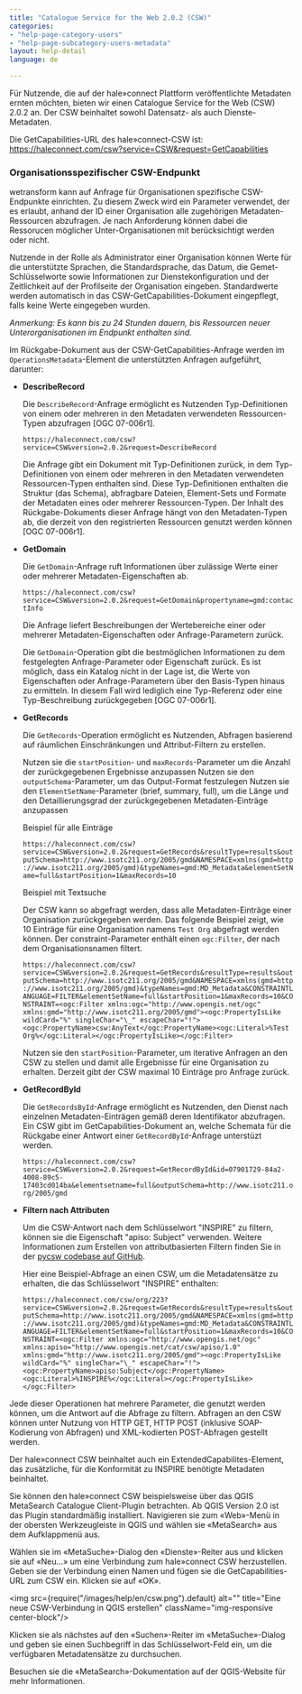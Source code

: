 ```yaml
---
title: "Catalogue Service for the Web 2.0.2 (CSW)"
categories:
- "help-page-category-users"
- "help-page-subcategory-users-metadata"
layout: help-detail
language: de

---
```


Für Nutzende, die auf der hale»connect Plattform veröffentlichte Metadaten ernten möchten, bieten wir einen Catalogue Service for the Web (CSW) 2.0.2 an. Der CSW beinhaltet sowohl Datensatz- als auch Dienste-Metadaten.

Die GetCapabilities-URL des hale»connect-CSW ist: https://haleconnect.com/csw?service=CSW&request=GetCapabilities

### **Organisationsspezifischer CSW-Endpunkt**
wetransform kann auf Anfrage für Organisationen spezifische CSW-Endpunkte einrichten. Zu diesem Zweck wird ein Parameter verwendet, der es erlaubt, anhand der ID einer Organisation alle zugehörigen Metadaten-Ressourcen abzufragen. Je nach Anforderung können dabei die Ressorucen möglicher Unter-Organisationen mit berücksichtigt werden oder nicht.

Nutzende in der Rolle als Administrator einer Organisation können Werte für die unterstützte Sprachen, die Standardsprache, das Datum, die Gemet-Schlüsselworte sowie Informationen zur Dienstekonfiguration und der Zeitlichkeit auf der Profilseite der Organisation eingeben. Standardwerte werden automatisch in das CSW-GetCapabilities-Dokument eingepflegt, falls keine Werte eingegeben wurden.

*Anmerkung: Es kann bis zu 24 Stunden dauern, bis Ressourcen neuer Unterorganisationen im Endpunkt enthalten sind.*

Im Rückgabe-Dokument aus der CSW-GetCapabilities-Anfrage werden im ``OperationsMetadata``-Element die unterstützten Anfragen aufgeführt, darunter:

* **DescribeRecord**

  Die ``DescribeRecord``-Anfrage ermöglicht es Nutzenden Typ-Definitionen von einem oder mehreren in den Metadaten verwendeten Ressourcen-Typen abzufragen [OGC 07-006r1].

    ``https://haleconnect.com/csw?service=CSW&version=2.0.2&request=DescribeRecord``

  Die Anfrage gibt ein Dokument mit Typ-Definitionen zurück, in dem Typ-Definitionen von einem oder mehreren in den Metadaten verwendeten Ressourcen-Typen enthalten sind. Diese Typ-Definitionen enthalten die Struktur (das Schema), abfragbare Dateien, Element-Sets und Formate der Metadaten eines oder mehrerer Ressourcen-Typen. Der Inhalt des Rückgabe-Dokuments dieser Anfrage hängt von den Metadaten-Typen ab, die derzeit von den registrierten Ressourcen genutzt werden können [OGC 07-006r1].

* **GetDomain**

  Die ``GetDomain``-Anfrage ruft Informationen über zulässige Werte einer oder mehrerer Metadaten-Eigenschaften ab.

    ``https://haleconnect.com/csw?service=CSW&version=2.0.2&request=GetDomain&propertyname=gmd:contactInfo``

  Die Anfrage liefert Beschreibungen der Wertebereiche einer oder mehrerer Metadaten-Eigenschaften oder Anfrage-Parametern zurück.

  Die ``GetDomain``-Operation gibt die bestmöglichen Informationen zu dem festgelegten Anfrage-Parameter oder Eigenschaft zurück. Es ist möglich, dass ein Katalog nicht in der Lage ist, die Werte von Eigenschaften oder Anfrage-Parametern über den Basis-Typen hinaus zu ermitteln. In diesem Fall wird lediglich eine Typ-Referenz oder eine Typ-Beschreibung zurückgegeben [OGC 07-006r1].

* **GetRecords**

  Die ``GetRecords``-Operation ermöglicht es Nutzenden, Abfragen basierend auf räumlichen Einschränkungen und Attribut-Filtern zu erstellen.

    Nutzen sie die ``startPosition``- und ``maxRecords``-Parameter um die Anzahl der zurückgegebenen Ergebnisse anzupassen
    Nutzen sie den ``outputSchema``-Parameter, um das Output-Format festzulegen
    Nutzen sie den ``ElementSetName``-Parameter (brief, summary, full), um die Länge und den Detaillierungsgrad der zurückgegebenen Metadaten-Einträge anzupassen

  Beispiel für alle Einträge

    ``https://haleconnect.com/csw?service=CSW&version=2.0.2&request=GetRecords&resultType=results&outputSchema=http://www.isotc211.org/2005/gmd&NAMESPACE=xmlns(gmd=http://www.isotc211.org/2005/gmd)&typeNames=gmd:MD_Metadata&elementSetName=full&startPosition=1&maxRecords=10``

  Beispiel mit Textsuche

  Der CSW kann so abgefragt werden, dass alle Metadaten-Einträge einer Organisation zurückgegeben werden. Das folgende Beispiel zeigt, wie 10 Einträge für eine Organisation namens ```Test Org``` abgefragt werden können. Der constraint-Parameter enthält einen ```ogc:Filter```, der nach dem Organisationsnamen filtert.

    ``https://haleconnect.com/csw?service=CSW&version=2.0.2&request=GetRecords&resultType=results&outputSchema=http://www.isotc211.org/2005/gmd&NAMESPACE=xmlns(gmd=http://www.isotc211.org/2005/gmd)&typeNames=gmd:MD_Metadata&CONSTRAINTLANGUAGE=FILTER&elementSetName=full&startPosition=1&maxRecords=10&CONSTRAINT=<ogc:Filter xmlns:ogc="http://www.opengis.net/ogc" xmlns:gmd="http://www.isotc211.org/2005/gmd"><ogc:PropertyIsLike wildCard="%" singleChar="\_" escapeChar="!"><ogc:PropertyName>csw:AnyText</ogc:PropertyName><ogc:Literal>%Test Org%</ogc:Literal></ogc:PropertyIsLike></ogc:Filter>``

  Nutzen sie den ``startPosition``-Parameter, um iterative Anfragen an den CSW zu stellen und damit alle Ergebnisse für eine Organisation zu erhalten. Derzeit gibt der CSW maximal 10 Einträge pro Anfrage zurück.

* **GetRecordById**

  Die ``GetRecordsById``-Anfrage ermöglicht es Nutzenden, den Dienst nach einzelnen Metadaten-Einträgen gemäß deren Identifikator abzufragen. Ein CSW gibt im GetCapabilities-Dokument an, welche Schemata für die Rückgabe einer Antwort einer ``GetRecordById``-Anfrage unterstüzt werden.

  ``https://haleconnect.com/csw?service=CSW&version=2.0.2&request=GetRecordById&id=07901729-84a2-4008-89c5-17403cd014ba&elementsetname=full&outputSchema=http://www.isotc211.org/2005/gmd``

* **Filtern nach Attributen**

  Um die CSW-Antwort nach dem Schlüsselwort "INSPIRE" zu filtern, können sie die Eigenschaft "apiso: Subject" verwenden. Weitere Informationen zum Erstellen von attributbasierten Filtern finden Sie in der [pycsw codebase auf GitHub](https://github.com/geopython/pycsw/blob/70f1a19f764757a459501ae59f75982a50a14acb/pycsw/plugins/profiles/apiso/apiso.py#L65).

  Hier eine Beispiel-Abfrage an einen CSW, um die Metadatensätze zu erhalten, die das Schlüsselwort "INSPIRE" enthalten:

  ``https://haleconnect.com/csw/org/223?service=CSW&version=2.0.2&request=GetRecords&resultType=results&outputSchema=http://www.isotc211.org/2005/gmd&NAMESPACE=xmlns(gmd=http://www.isotc211.org/2005/gmd)&typeNames=gmd:MD_Metadata&CONSTRAINTLANGUAGE=FILTER&elementSetName=full&startPosition=1&maxRecords=10&CONSTRAINT=<ogc:Filter xmlns:ogc="http://www.opengis.net/ogc" xmlns:apiso="http://www.opengis.net/cat/csw/apiso/1.0" xmlns:gmd="http://www.isotc211.org/2005/gmd"><ogc:PropertyIsLike wildCard="%" singleChar="\_" escapeChar="!"><ogc:PropertyName>apiso:Subject</ogc:PropertyName><ogc:Literal>%INSPIRE%</ogc:Literal></ogc:PropertyIsLike></ogc:Filter>``

Jede dieser Operationen hat mehrere Parameter, die genutzt werden können, um die Antwort auf die Abfrage zu filtern. Abfragen an den CSW können unter Nutzung von HTTP GET, HTTP POST (inklusive SOAP-Kodierung von Abfragen) und XML-kodierten POST-Abfragen gestellt werden.

Der hale»connect CSW beinhaltet auch ein ExtendedCapabilites-Element, das zusätzliche, für die Konformität zu INSPIRE benötigte Metadaten beinhaltet.

Sie können den hale»connect CSW beispielsweise über das QGIS MetaSearch Catalogue Client-Plugin betrachten. Ab QGIS Version 2.0 ist das Plugin standardmäßig installiert. Navigieren sie zum &laquo;Web&raquo;-Menü in der obersten Werkzeugleiste in QGIS und wählen sie &laquo;MetaSearch&raquo; aus dem Aufklappmenü aus.

Wählen sie im &laquo;MetaSuche&raquo;-Dialog den &laquo;Dienste&raquo;-Reiter aus und klicken sie auf &laquo;Neu...&raquo; um eine Verbindung zum hale»connect CSW herzustellen. Geben sie der Verbindung einen Namen und fügen sie die GetCapabilities-URL zum CSW ein. Klicken sie auf &laquo;OK&raquo;.

<img src={require("/images/help/en/csw.png").default} alt="" title="Eine neue CSW-Verbindung in QGIS erstellen" className="img-responsive center-block"/>

Klicken sie als nächstes auf den &laquo;Suchen&raquo;-Reiter im &laquo;MetaSuche&raquo;-Dialog und geben sie einen Suchbegriff in das Schlüsselwort-Feld ein, um die verfügbaren Metadatensätze zu durchsuchen.

Besuchen sie die &laquo;MetaSearch&raquo;-Dokumentation auf der QGIS-Website für mehr Informationen.
